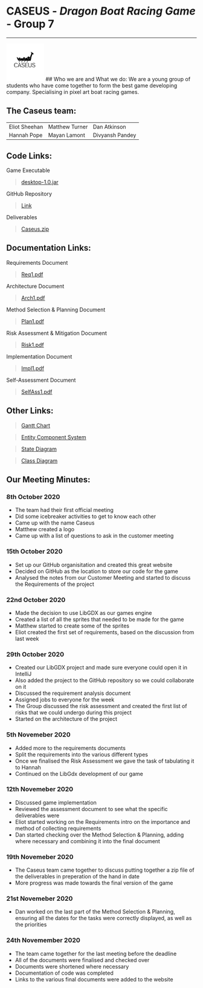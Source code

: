 # CASEUS - *Dragon Boat Racing Game* - Group 7
---

<img src="/Logo1.png" alt="drawing" width="100"/> 
## Who we are and What we do:
We are a young group of students who have come together to form the best game developing company.  
Specialising in pixel art boat racing games.

## The Caseus team:
<table>
<tr>
    <td>Eliot Sheehan</td>
    <td>Matthew Turner</td>
    <td>Dan Atkinson</td>
</tr>
<tr>
    <td>Hannah Pope</td>
    <td>Mayan Lamont</td>
    <td>Divyansh Pandey</td>
</tr>
</table>

## Code Links:
Game Executable
> [desktop-1.0.jar](https://drive.google.com/file/d/1nkzHetLPmp4L0vKL77g89zfu8rYi00yr/view)

GitHub Repository
> [Link](https://github.com/caseus7/Boat_Game)

Deliverables
> [Caseus.zip](https://drive.google.com/file/d/1zHhhD7JMA92MO6xTxleaPGVIw9wMNQtz/view)

## Documentation Links:
Requirements Document
> [Req1.pdf](https://drive.google.com/file/d/1FSL9tflQ-SEmm2xfH9Azc62kcWjRveqF/view)

Architecture Document
> [Arch1.pdf](https://drive.google.com/file/d/1cTUXrDGgcZ0aHQHgrKYdA_CpEeQsNX0E/view)

Method Selection & Planning Document
> [Plan1.pdf](https://drive.google.com/file/d/1QUDI3KA38_NgoOyMOMrPXzB_xLPd4H6W/view)

Risk Assessment & Mitigation Document
> [Risk1.pdf](https://drive.google.com/file/d/1ut6tTTObqJQBA9GkuJ75YOySpRmy9FJI/view)

Implementation Document
> [Impl1.pdf](https://drive.google.com/file/d/1NCiT-cXjkVN_5n0vKnR3rhm7k57weUHl/view)

Self-Assessment Document
> [SelfAss1.pdf](https://drive.google.com/file/d/1TIFbl7s1PTmtJhPAHl4VKf1GSZ2jRQ07/view)

## Other Links:
> [Gantt Chart](https://drive.google.com/file/d/17091bU3gAFFXEjqDDWHA7CDYR_XZ-Hx5/view)

> [Entity Component System](https://drive.google.com/file/d/1-0BYeaBYZajMjaaCvJ4HcqnIP6DTO433/view)

> [State Diagram](https://drive.google.com/file/d/1A-8hkb9p0aJDIfLyAByiRVSMpjgJpbwd/view)

> [Class Diagram](https://drive.google.com/file/d/1durNPJFmt9rBDEaGzAeTJyfbaZ78Z232/view)

## Our Meeting Minutes:

### 8th October 2020
* The team had their first official meeting
* Did some icebreaker activities to get to know each other
* Came up with the name Caseus
* Matthew created a logo
* Came up with a list of questions to ask in the customer meeting

### 15th October 2020
* Set up our GitHub organisitation and created this great website
* Decided on GitHub as the location to store our code for the game
* Analysed the notes from our Customer Meeting and started to discuss the Requirements of the project

### 22nd October 2020
* Made the decision to use LibGDX as our games engine
* Created a list of all the sprites that needed to be made for the game
* Matthew started to create some of the sprites
* Eliot created the first set of requirements, based on the discussion from last week

### 29th October 2020
* Created our LibGDX project and made sure everyone could open it in IntelliJ
* Also added the project to the GitHub repository so we could collaborate on it
* Discussed the requirement analysis document
* Assigned jobs to everyone for the week 
* The Group discussed the risk assessment and created the first list of risks that we could undergo during this project
* Started on the architecture of the project

### 5th Novemeber 2020
* Added more to the requirements documents
* Split the requirements into the various different types
* Once we finalised the Risk Assessment we gave the task of tabulating it to Hannah
* Continued on the LibGdx development of our game

### 12th Novemeber 2020
* Discussed game implementation
* Reviewed the assessment document to see what the specific deliverables were 
* Eliot started working on the Requirements intro on the importance and method of collecting requirements
* Dan started checking over the Method Selection & Planning, adding where necessary and combining it into the final document

### 19th Novemeber 2020
* The Caseus team came together to discuss putting together a zip file of the deliverables in preperation of the hand in date
* More progress was made towards the final version of the game

### 21st Novemeber 2020
* Dan worked on the last part of the Method Selection & Planning, ensuring all the dates for the tasks were correctly displayed,
  as well as the priorities
  
### 24th Novemember 2020
* The team came together for the last meeting before the deadline
* All of the documents were finalised and checked over
* Documents were shortened where necessary
* Documentation of code was completed
* Links to the various final documents were added to the website
